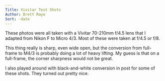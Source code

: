 ```yaml
---
Title: Vivitar Test Shots
Author: Brett Raye
Sort: -date
---
```


These photos were all taken with a Vivitar 70-210mm f/4.5 lens that I adapted from Nikon F to Micro 4/3. Most of these were taken at f/4.5 or f/8.

This thing really is sharp, even wide open, but the conversion from full-frame to M4/3 is probably doing a lot of heavy lifting. My guess is that on a full-frame, the corner sharpness would not be great.

I also played around with black-and-white conversion in post for some of these shots. They turned out pretty nice.
